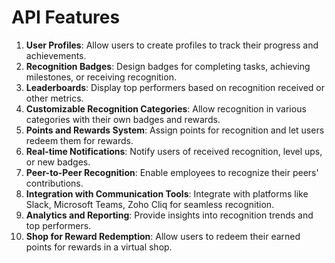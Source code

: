# API Features


1. **User Profiles**: Allow users to create profiles to track their progress and achievements.
2. **Recognition Badges**: Design badges for completing tasks, achieving milestones, or receiving recognition.
3. **Leaderboards**: Display top performers based on recognition received or other metrics.
4. **Customizable Recognition Categories**: Allow recognition in various categories with their own badges and rewards.
5. **Points and Rewards System**: Assign points for recognition and let users redeem them for rewards.
6. **Real-time Notifications**: Notify users of received recognition, level ups, or new badges.
7. **Peer-to-Peer Recognition**: Enable employees to recognize their peers' contributions.
8. **Integration with Communication Tools**: Integrate with platforms like Slack, Microsoft Teams, Zoho Cliq for seamless recognition.
9. **Analytics and Reporting**: Provide insights into recognition trends and top performers.
10. **Shop for Reward Redemption**: Allow users to redeem their earned points for rewards in a virtual shop.
